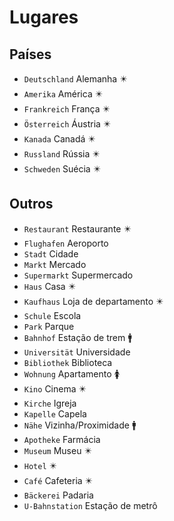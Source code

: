 # Lugares

## Países

-   `Deutschland` Alemanha ✴️
-   `Amerika` América ✴️
-   `Frankreich` França ✴️
-   `Österreich` Áustria ✴️
-   `Kanada` Canadá ✴️
-   `Russland` Rússia ✴️
-   `Schweden` Suécia ✴️

## Outros

-   `Restaurant` Restaurante ✴️
-   `Flughafen` Aeroporto
-   `Stadt` Cidade
-   `Markt` Mercado
-   `Supermarkt` Supermercado
-   `Haus` Casa ✴️
-   `Kaufhaus` Loja de departamento ✴️
-   `Schule` Escola
-   `Park` Parque
-   `Bahnhof` Estação de trem 🚹
-   `Universität` Universidade
-   `Bibliothek` Biblioteca
-   `Wohnung` Apartamento 🚺
-   `Kino` Cinema ✴️
-   `Kirche` Igreja
-   `Kapelle` Capela
-   `Nähe` Vizinha/Proximidade 🚹
-   `Apotheke` Farmácia
-   `Museum` Museu ✴️
-   `Hotel` ✴️
-   `Café` Cafeteria ✴️
-   `Bäckerei` Padaria
-   `U-Bahnstation` Estação de metrô

